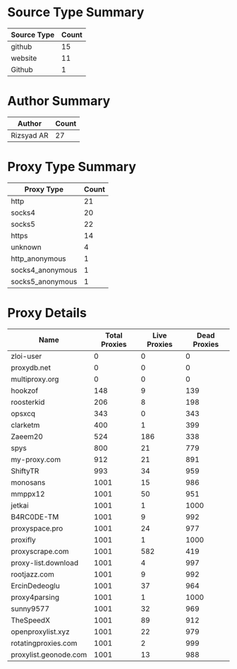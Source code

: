 # Source Type Summary

| Source Type | Count |
|-------------|-------|
| github | 15 |
| website | 11 |
| Github | 1 |


# Author Summary

| Author | Count |
|--------|-------|
| Rizsyad AR | 27 |


# Proxy Type Summary

| Proxy Type | Count |
|------------|-------|
| http | 21 |
| socks4 | 20 |
| socks5 | 22 |
| https | 14 |
| unknown | 4 |
| http_anonymous | 1 |
| socks4_anonymous | 1 |
| socks5_anonymous | 1 |


# Proxy Details

| Name | Total Proxies | Live Proxies | Dead Proxies |
|------|---------------|--------------|---------------|
| zloi-user | 0 | 0 | 0 |
| proxydb.net | 0 | 0 | 0 |
| multiproxy.org | 0 | 0 | 0 |
| hookzof | 148 | 9 | 139 |
| roosterkid | 206 | 8 | 198 |
| opsxcq | 343 | 0 | 343 |
| clarketm | 400 | 1 | 399 |
| Zaeem20 | 524 | 186 | 338 |
| spys | 800 | 21 | 779 |
| my-proxy.com | 912 | 21 | 891 |
| ShiftyTR | 993 | 34 | 959 |
| monosans | 1001 | 15 | 986 |
| mmppx12 | 1001 | 50 | 951 |
| jetkai | 1001 | 1 | 1000 |
| B4RC0DE-TM | 1001 | 9 | 992 |
| proxyspace.pro | 1001 | 24 | 977 |
| proxifly | 1001 | 1 | 1000 |
| proxyscrape.com | 1001 | 582 | 419 |
| proxy-list.download | 1001 | 4 | 997 |
| rootjazz.com | 1001 | 9 | 992 |
| ErcinDedeoglu | 1001 | 37 | 964 |
| proxy4parsing | 1001 | 1 | 1000 |
| sunny9577 | 1001 | 32 | 969 |
| TheSpeedX | 1001 | 89 | 912 |
| openproxylist.xyz | 1001 | 22 | 979 |
| rotatingproxies.com | 1001 | 2 | 999 |
| proxylist.geonode.com | 1001 | 13 | 988 |
